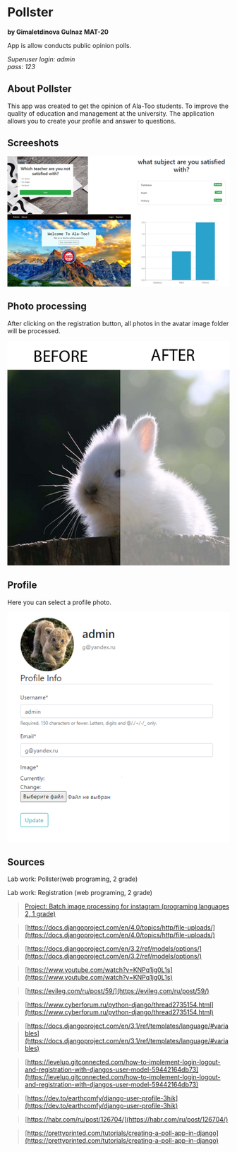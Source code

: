# Pollster
**by Gimaletdinova Gulnaz** 
**MAT-20**

App is allow conducts public opinion polls.

_*Superuser*_
_login: admin_   
_pass: 123_

## About Pollster
This app was created to get the opinion of Ala-Too students. To improve the quality of education and management at the university. The application allows you to create your profile and answer to questions.

## Screeshots

<img src='screenshot/all_pages.png' />


## Photo processing

After clicking on the registration button, all photos in the avatar image folder will be processed.

<img src='screenshot/beforeafter.png' />

## Profile

Here you can select a profile photo.

<img src='screenshot/profile.png' />

## Sources
Lab work: Pollster(web programing, 2 grade)

Lab work: Registration (web programing, 2 grade)

> [Project: Batch image processing for instagram (programing languages 2, 1 grade)](https://github.com/gulnaz1024/Batch-image-processing-for-instagram)

> [https://docs.djangoproject.com/en/4.0/topics/http/file-uploads/](https://docs.djangoproject.com/en/4.0/topics/http/file-uploads/)

> [https://docs.djangoproject.com/en/3.2/ref/models/options/](https://docs.djangoproject.com/en/3.2/ref/models/options/)

> [https://www.youtube.com/watch?v=KNPq1jg0L1s](https://www.youtube.com/watch?v=KNPq1jg0L1s)

> [https://evileg.com/ru/post/59/](https://evileg.com/ru/post/59/)

> [https://www.cyberforum.ru/python-django/thread2735154.html](https://www.cyberforum.ru/python-django/thread2735154.html)

> [https://docs.djangoproject.com/en/3.1/ref/templates/language/#variables](https://docs.djangoproject.com/en/3.1/ref/templates/language/#variables)

> [https://levelup.gitconnected.com/how-to-implement-login-logout-and-registration-with-djangos-user-model-59442164db73](https://levelup.gitconnected.com/how-to-implement-login-logout-and-registration-with-djangos-user-model-59442164db73)

> [https://dev.to/earthcomfy/django-user-profile-3hik](https://dev.to/earthcomfy/django-user-profile-3hik)

> [https://habr.com/ru/post/126704/](https://habr.com/ru/post/126704/)

> [https://prettyprinted.com/tutorials/creating-a-poll-app-in-django](https://prettyprinted.com/tutorials/creating-a-poll-app-in-django)